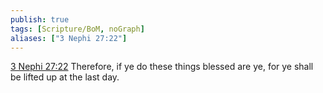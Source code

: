 ```yaml
---
publish: true
tags: [Scripture/BoM, noGraph]
aliases: ["3 Nephi 27:22"]
---
```

[3 Nephi 27:22](https://churchofjesuschrist.org/study/scriptures/bofm/3-ne/27?lang=eng&id=p22#p22) Therefore, if ye do these things blessed are ye, for ye shall be lifted up at the last day.
